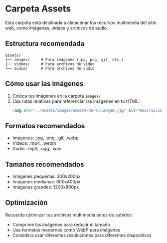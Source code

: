 # Carpeta Assets

Esta carpeta está destinada a almacenar los recursos multimedia del sitio web, como imágenes, videos y archivos de audio.

## Estructura recomendada

```
assets/
├── images/     # Para imágenes (jpg, png, gif, etc.)
├── videos/     # Para archivos de video
└── audio/      # Para archivos de audio
```

## Cómo usar las imágenes

1. Coloca tus imágenes en la carpeta `images/`
2. Usa rutas relativas para referenciar las imágenes en tu HTML:
   ```html
   <img src="../assets/images/nombre-de-tu-imagen.jpg" alt="Descripción de la imagen">
   ```

## Formatos recomendados

- Imágenes: .jpg, .png, .gif, .webp
- Videos: .mp4, .webm
- Audio: .mp3, .ogg, .wav

## Tamaños recomendados

- Imágenes pequeñas: 300x200px
- Imágenes medianas: 600x400px
- Imágenes grandes: 1200x800px

## Optimización

Recuerda optimizar tus archivos multimedia antes de subirlos:
- Comprime las imágenes para reducir el tamaño
- Usa formatos modernos como WebP para imágenes
- Considera usar diferentes resoluciones para diferentes dispositivos 